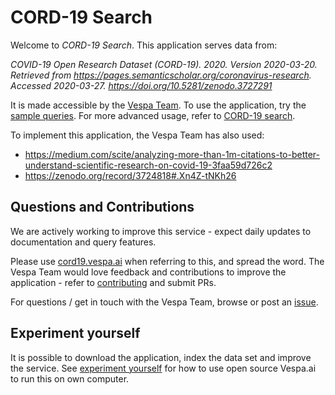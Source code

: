 <!-- Copyright Verizon Media. Licensed under the terms of the Apache 2.0 license. See LICENSE in the project root. -->
# CORD-19 Search
Welcome to _CORD-19 Search_.
This application serves data from:

_COVID-19 Open Research Dataset (CORD-19). 2020. Version 2020-03-20._
_Retrieved from https://pages.semanticscholar.org/coronavirus-research._
_Accessed 2020-03-27. https://doi.org/10.5281/zenodo.3727291_

It is made accessible by the [Vespa Team](https://vespa.ai/).
To use the application, try the [sample queries](https://cord19.vespa.ai/).
For more advanced usage, refer to [CORD-19 search](/cord-19-queries.md).

To implement this application, the Vespa Team has also used:
* https://medium.com/scite/analyzing-more-than-1m-citations-to-better-understand-scientific-research-on-covid-19-3faa59d726c2
* https://zenodo.org/record/3724818#.Xn4Z-tNKh26


## Questions and Contributions
We are actively working to improve this service -
expect daily updates to documentation and query features.

Please use [cord19.vespa.ai](https://cord19.vespa.ai/) when referring to this,
and spread the word.
The Vespa Team would love feedback and contributions to improve the application - 
refer to [contributing](/CONTRIBUTING.md) and submit PRs.

For questions / get in touch with the Vespa Team,
browse or post an [issue](https://github.com/vespa-engine/cord-19/issues).


## Experiment yourself
It is possible to download the application, index the data set and improve the service.
See [experiment yourself](/experiment-yourself.md) for how to use open source Vespa.ai
to run this on own computer.
